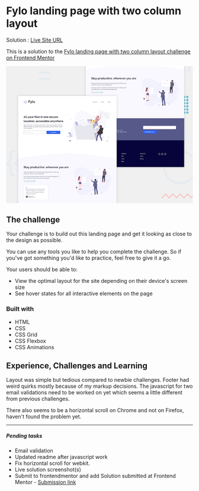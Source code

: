 # Fylo landing page with two column layout

Solution : [Live Site URL](https://frontend-mentor-challenges-ecru.vercel.app/fylo-landing-page-with-two-column-layout/)


This is a solution to the [Fylo landing page with two column layout challenge on Frontend Mentor](https://www.frontendmentor.io/challenges/fylo-landing-page-with-two-column-layout-5ca5ef041e82137ec91a50f5)

![Design preview for the Fylo landing page with two column layout challenge](./design/desktop-preview.jpg)
 
## The challenge

Your challenge is to build out this landing page and get it looking as close to the design as possible.

You can use any tools you like to help you complete the challenge. So if you've got something you'd like to practice, feel free to give it a go.

Your users should be able to: 

- View the optimal layout for the site depending on their device's screen size
- See hover states for all interactive elements on the page

### Built with
- HTML
- CSS
- CSS Grid
- CSS Flexbox
- CSS Animations

## Experience, Challenges and Learning

Layout was simple but tedious compared to newbie challenges. Footer had weird quirks mostly because of my markup decisions.
The javascript for two email validations need to be worked on yet which seems a little different from previous challenges.

There also seems to be a horizontal scroll on Chrome and not on Firefox, haven't found the problem yet. 

----

##### Pending tasks

- Email validation
- Updated readme after javascript work
- Fix horizontal scroll for webkit.  
- Live solution screenshot(s)
- Submit to frontendmentor and add Solution submitted  at Frontend Mentor - [Submission link]()